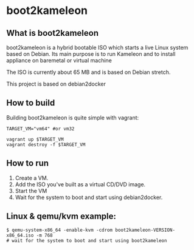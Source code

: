 # boot2kameleon

## What is boot2kameleon

boot2kameleon is a hybrid bootable ISO which starts a live Linux system based
on Debian. Its main purpose is to run Kameleon and to install appliance on
baremetal or virtual machine

The ISO is currently about 65 MB and is based on Debian stretch.

This project is based on debian2docker

## How to build

Building boot2kameleon is quite simple with vagrant:

```
TARGET_VM="vm64" #or vm32

vagrant up $TARGET_VM
vagrant destroy -f $TARGET_VM
```

## How to run

1. Create a VM.
2. Add the ISO you've built as a virtual CD/DVD image.
3. Start the VM
4. Wait for the system to boot and start using debian2docker.


## Linux & qemu/kvm example:

```
$ qemu-system-x86_64 -enable-kvm -cdrom boot2kameleon-VERSION-x86_64.iso -m 768
# wait for the system to boot and start using boot2kameleon
```
